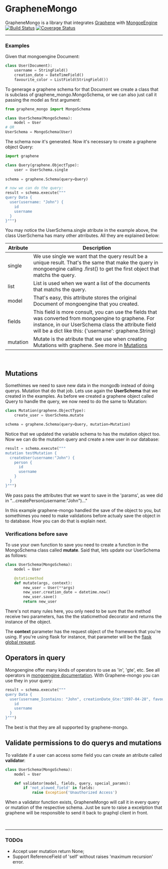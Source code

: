 # GrapheneMongo

GrapheneMongo is a library that integrates <a href="https://github.com/graphql-python/graphene/" target="_blank">Graphene</a> with <a target="_blank" href="https://github.com/MongoEngine/mongoengine">MongoeEngine</a>
&nbsp; [![Build Status](https://travis-ci.org/joaovitorsilvestre/graphene-mongo.svg?branch=master)](https://travis-ci.org/joaovitorsilvestre/graphene-mongo)
[![Coverage Status](https://coveralls.io/repos/github/joaovitorsilvestre/graphene-mongo/badge.svg?branch=master)](https://coveralls.io/github/joaovitorsilvestre/graphene-mongo?branch=master)
<hr>

### Examples
Given that mongoengine Document:
```python
class User(Document):
    username = StringField()
    creation_date = DateTimeField()
    favourite_color = ListField(StringField())
```
To generage a graphene schema for that Document we create a class that is subclass of graphene_mongo.MongoSchema, or we can also just call it passing the model as first argument:
```python
from graphene_mongo import MongoSchema

class UserSchema(MongoSchema):
    model = User
# OR
UserSchema = MongoSchema(User)
```
The schema now it's generated. Now it's necessary to create a graphene object Query:
```python
import graphene

class Query(graphene.ObjectType):
    user = UserSchema.single
    
schema = graphene.Schema(query=Query)

# now we can do the query:
result = schema.execute("""
query Data {
  user(username: "John") {
    id
	username
  }
}""")
```

You may notice the UserSchema.single atribute in the example above, the class UserSchema has many other atrributes. All they are explained below:

| Atribute  | Description |
| ------------- | ------------- |
|  single  |  We use single we want that the query result be a unique result. That's the same that make the query in mongoengine calling .first() to get the first object that matchs the query.  |
| list  | List is used when we want a list of the documents that matchs the query. |
| model  | That's easy, this attribute stores the original Document of mongoengine that you created. |
| fields |  This field is more consult, you can use the fields that was converted from mongoengine to graphene. For instance, in our UserSchema class the attribute field will be a dict like this: {'username': graphene.String}|
| mutation | Mutate is the atribute that we use when creating Mutations with graphene. See more in [Mutations](#mutations) |

<br>

## Mutations

Somethimes we need to save new data in the mongodb instead of doing querys. Mutation that do that job.
Lets use again the <b>UserSchema</b> that we created in the examples. As before we created a graphene object called Query to handle the query, we now need to do the same to Mutation:

```python
class Mutation(graphene.ObjectType):
    create_user = UserSchema.mutate

schema = graphene.Schema(query=Query, mutation=Mutation)
```
Notice that we updated the variable schema to has the mutation object too.
Now we can do the mutation query and create a new user in our database:
```python
result = schema.execute("""
mutation testMutation {
  createUser(username:"John") {
    person {
      id
      username
    }
  }
}""")
```

We pass pass the attributes that we want to save in the 'params', as wee did in "...createPerson(username:"John")..."

In this example graphene-mongo handled the save of the object to you, but somethimes you need to make validations before actualy save the object in to database. How you can do that is explain next.

### Verifications before save
To use your own function to save you need to create a function in the MongoSchema class called <b>mutate</b>. Said that, lets update our UserSchema as follows:
```python
class UserSchema(MongoSchema):
    model = User

    @staticmethod
    def mutate(args, context):
    	new_user = User(**args)
        new_user.creation_date = datetime.now()
        new_user.save()
        return new_user
```

There's not many rules here, you only need to be sure that the method receive two parameters, has the the staticmethod decorator and returns the instance of the object.

The <b>context</b> parameter has the request object of the framework that you're using. If you're using flask for instance, that parameter will be the <a href="http://werkzeug.pocoo.org/docs/0.12/local/#werkzeug.local.LocalProxy" target="_blank">flask global request</a>.



## Operators in query

Mongoengine offer many kinds of operators to use as 'in', 'gte', etc. See all operators in <a target="_blank" href="http://docs.mongoengine.org/guide/querying.html#query-operators">mongoengine documentation</a>. With Graphene-mongo you can use they in  your query:
```python
result = schema.execute("""
query Data {
  user(username_Icontains: "John", creationDate_Gte:"1997-04-28", favouriteColor_In:["red", "blue"]) {
	id
	username
  }
}""")
```

The best is that they are all supported by graphene-mongo.


## Validate permissions to do querys and mutations
To validate if a user can access some field you can create an atribute called <b>validator</b>:
```python
class UserSchema(MongoSchema):
    model = User

    def validator(model, fields, query, special_params):
    	if 'not_alowed_field' in fields:
        	raise Exception('Unauthorized Access')
```

When a validator function exists, GrapheneMongo will call it in every query or mutation of the respective schema.
Just be sure to raise a excelption that graphene will be responsible to send it back to graphql client in front.

<br>
<hr>

### TODOs
* Accept user mutation return None;
* Support ReferenceField of 'self' without raises 'maximum recursion' error.
